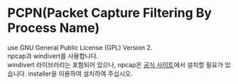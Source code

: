 # PCPN(Packet Capture Filtering By Process Name)

use GNU General Public License (GPL) Version 2.  
npcap과 windivert를 사용합니다.  
windivert 라이브러리는 포함되어 있으나, npcap은 [공식 사이트](https://npcap.com/#download)에서 설치할 필요가 있습니다. installer을 이용하여 설치하여 주십시오.
